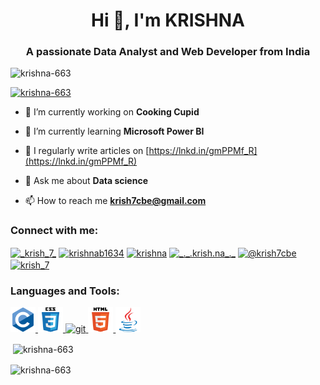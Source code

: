 <h1 align="center">Hi 👋, I'm KRISHNA</h1>
<h3 align="center">A passionate Data Analyst and Web Developer from India</h3>

<p align="left"> <img src="https://komarev.com/ghpvc/?username=krishna-663&label=Profile%20views&color=0e75b6&style=flat" alt="krishna-663" /> </p>

<p align="left"> <a href="https://github.com/ryo-ma/github-profile-trophy"><img src="https://github-profile-trophy.vercel.app/?username=krishna-663" alt="krishna-663" /></a> </p>

- 🔭 I’m currently working on **Cooking Cupid**

- 🌱 I’m currently learning **Microsoft Power BI**

- 📝 I regularly write articles on [https://lnkd.in/gmPPMf_R](https://lnkd.in/gmPPMf_R)

- 💬 Ask me about **Data science**

- 📫 How to reach me **krish7cbe@gmail.com**

<h3 align="left">Connect with me:</h3>
<p align="left">
<a href="https://twitter.com/_krish_7_" target="blank"><img align="center" src="https://raw.githubusercontent.com/rahuldkjain/github-profile-readme-generator/master/src/images/icons/Social/twitter.svg" alt="_krish_7_" height="30" width="40" /></a>
<a href="https://linkedin.com/in/krishnab1634" target="blank"><img align="center" src="https://raw.githubusercontent.com/rahuldkjain/github-profile-readme-generator/master/src/images/icons/Social/linked-in-alt.svg" alt="krishnab1634" height="30" width="40" /></a>
<a href="https://fb.com/krishna" target="blank"><img align="center" src="https://raw.githubusercontent.com/rahuldkjain/github-profile-readme-generator/master/src/images/icons/Social/facebook.svg" alt="krishna" height="30" width="40" /></a>
<a href="https://instagram.com/_._.krish.na_._" target="blank"><img align="center" src="https://raw.githubusercontent.com/rahuldkjain/github-profile-readme-generator/master/src/images/icons/Social/instagram.svg" alt="_._.krish.na_._" height="30" width="40" /></a>
<a href="https://www.hackerrank.com/@krish7cbe" target="blank"><img align="center" src="https://raw.githubusercontent.com/rahuldkjain/github-profile-readme-generator/master/src/images/icons/Social/hackerrank.svg" alt="@krish7cbe" height="30" width="40" /></a>
<a href="https://www.leetcode.com/krish_7" target="blank"><img align="center" src="https://raw.githubusercontent.com/rahuldkjain/github-profile-readme-generator/master/src/images/icons/Social/leet-code.svg" alt="krish_7" height="30" width="40" /></a>
</p>

<h3 align="left">Languages and Tools:</h3>
<p align="left"> <a href="https://www.cprogramming.com/" target="_blank" rel="noreferrer"> <img src="https://raw.githubusercontent.com/devicons/devicon/master/icons/c/c-original.svg" alt="c" width="40" height="40"/> </a> <a href="https://www.w3schools.com/css/" target="_blank" rel="noreferrer"> <img src="https://raw.githubusercontent.com/devicons/devicon/master/icons/css3/css3-original-wordmark.svg" alt="css3" width="40" height="40"/> </a> <a href="https://git-scm.com/" target="_blank" rel="noreferrer"> <img src="https://www.vectorlogo.zone/logos/git-scm/git-scm-icon.svg" alt="git" width="40" height="40"/> </a> <a href="https://www.w3.org/html/" target="_blank" rel="noreferrer"> <img src="https://raw.githubusercontent.com/devicons/devicon/master/icons/html5/html5-original-wordmark.svg" alt="html5" width="40" height="40"/> </a> <a href="https://www.java.com" target="_blank" rel="noreferrer"> <img src="https://raw.githubusercontent.com/devicons/devicon/master/icons/java/java-original.svg" alt="java" width="40" height="40"/> </a> </p>

<p>&nbsp;<img align="center" src="https://github-readme-stats.vercel.app/api?username=krishna-663&show_icons=true&locale=en" alt="krishna-663" /></p>

<p><img align="center" src="https://github-readme-streak-stats.herokuapp.com/?user=krishna-663&" alt="krishna-663" /></p>
